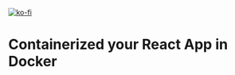 [![ko-fi](https://www.ko-fi.com/img/githubbutton_sm.svg)](https://ko-fi.com/S6S0YXPX)

# Containerized your React App in Docker

